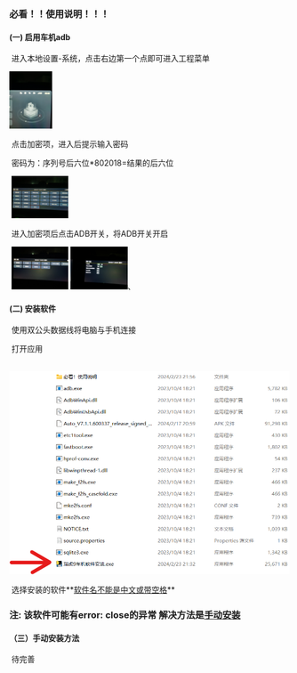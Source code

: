### 必看！！使用说明！！！

#### (一)  启用车机adb

​	进入本地设置-系统，点击右边第一个点即可进入工程菜单

​	<img src=".\Images\01.jpg" alt="进入本地设置-系统 点击右边第一个点" style="zoom:10%;" />

​	点击加密项，进入后提示输入密码

​	密码为：序列号后六位*802018=结果的后六位

​	<img src=".\Images\02.jpg" style="zoom:10%;" />

​	进入加密项后点击ADB开关，将ADB开关开启

​	<img src=".\Images\03.jpg" alt="03" style="zoom:10%;" />         <img src=".\Images\04.jpg" alt="04" style="zoom:10%;" />、

#### (二)  安装软件

​	使用双公头数据线将电脑与手机连接

​	打开应用

​	<img src=".\Images\文件.png" alt="应用" style="zoom:60%;" />

​	选择安装的软件**<u>软件名不能是中文或带空格</u>**

### **注: 该软件可能有error: close的异常 解决方法是<u>手动安装</u>**

#### （三）手动安装方法

​	待完善
